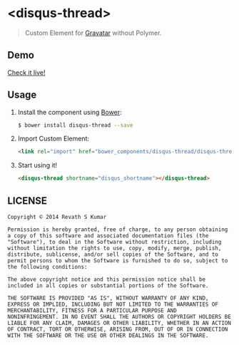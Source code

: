 
# &lt;disqus-thread&gt;
> Custom Element for [Gravatar](http://en.gravatar.com) without Polymer.

## Demo

[Check it live!](http://revathskumar.github.io/disqus-thread)

## Usage

1. Install the component using [Bower](http://bower.io/):

    ```sh
    $ bower install disqus-thread --save
    ```

2. Import Custom Element:

    ```html
    <link rel="import" href="bower_components/disqus-thread/disqus-thread.html">
    ```

4. Start using it!

    ```html
    <disqus-thread shortname="disqus_shortname"></disqus-thread>
    ```

## LICENSE

```
Copyright © 2014 Revath S Kumar

Permission is hereby granted, free of charge, to any person obtaining
a copy of this software and associated documentation files (the
"Software"), to deal in the Software without restriction, including
without limitation the rights to use, copy, modify, merge, publish,
distribute, sublicense, and/or sell copies of the Software, and to
permit persons to whom the Software is furnished to do so, subject to
the following conditions:

The above copyright notice and this permission notice shall be
included in all copies or substantial portions of the Software.

THE SOFTWARE IS PROVIDED "AS IS", WITHOUT WARRANTY OF ANY KIND,
EXPRESS OR IMPLIED, INCLUDING BUT NOT LIMITED TO THE WARRANTIES OF
MERCHANTABILITY, FITNESS FOR A PARTICULAR PURPOSE AND
NONINFRINGEMENT. IN NO EVENT SHALL THE AUTHORS OR COPYRIGHT HOLDERS BE
LIABLE FOR ANY CLAIM, DAMAGES OR OTHER LIABILITY, WHETHER IN AN ACTION
OF CONTRACT, TORT OR OTHERWISE, ARISING FROM, OUT OF OR IN CONNECTION
WITH THE SOFTWARE OR THE USE OR OTHER DEALINGS IN THE SOFTWARE.
```

